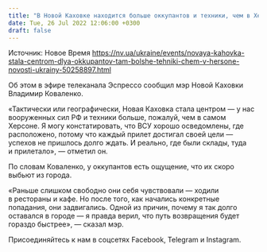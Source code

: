 ```yaml
---
title: "В Новой Каховке находится больше оккупантов и техники, чем в Херсоне — мэр"
date: Tue, 26 Jul 2022 12:06:00 +0300
draft: false
---
```

Источник: Новое Время https://nv.ua/ukraine/events/novaya-kahovka-stala-centrom-dlya-okkupantov-tam-bolshe-tehniki-chem-v-hersone-novosti-ukrainy-50258897.html


Об этом в эфире телеканала Эспрессо сообщил мэр Новой Каховки Владимир Коваленко.

«Тактически или географически, Новая Каховка стала центром — у нас вооруженных сил РФ и техники больше, пожалуй, чем в самом Херсоне. Я могу констатировать, что ВСУ хорошо осведомлены, где расположено, потому что каждый прилет достигал своей цели — успехов не пришлось долго ждать. И реально, где были склады, туда и прилетало», — отметил он.

По словам Коваленко, у оккупантов есть ощущение, что их скоро выбьют из города.

«Раньше слишком свободно они себя чувствовали — ходили в рестораны и кафе. Но после того, как начались конкретные попадания, они задвигались. Одной из причин, почему я так долго оставался в городе — я правда верил, что путь возвращения будет гораздо быстрее», — сказал мэр.

Присоединяйтесь к нам в соцсетях Facebook, Telegram и Instagram.
